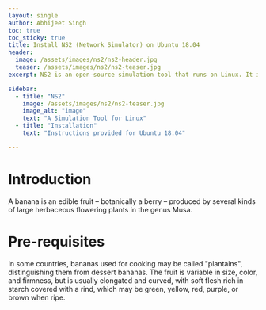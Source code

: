 ```yaml
---
layout: single
author: Abhijeet Singh
toc: true
toc_sticky: true
title: Install NS2 (Network Simulator) on Ubuntu 18.04
header:
  image: /assets/images/ns2/ns2-header.jpg
  teaser: /assets/images/ns2/ns2-teaser.jpg
excerpt: NS2 is an open-source simulation tool that runs on Linux. It is a discreet event simulator targeted at networking research.

sidebar:
  - title: "NS2"
    image: /assets/images/ns2/ns2-teaser.jpg
    image_alt: "image"
    text: "A Simulation Tool for Linux"
  - title: "Installation"
    text: "Instructions provided for Ubuntu 18.04"

---
```

<!-- Add post written in markdown below -->
# Introduction
A banana is an edible fruit – botanically a berry – produced by several kinds
of large herbaceous flowering plants in the genus Musa.

# Pre-requisites
In some countries, bananas used for cooking may be called "plantains",
distinguishing them from dessert bananas. The fruit is variable in size, color,
and firmness, but is usually elongated and curved, with soft flesh rich in
starch covered with a rind, which may be green, yellow, red, purple, or brown
when ripe.